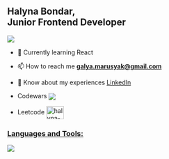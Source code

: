 <h2>Halyna Bondar, <br>Junior Frontend Developer</h2>

![](https://media.licdn.com/dms/image/C4E16AQEdOaMdDOVnlA/profile-displaybackgroundimage-shrink_350_1400/0/1656946749556?e=1678320000&v=beta&t=cL9kSLVa5h3DX-QC7LKUvqabjRG3b0Kg-DPDAPG8LLc)

- 📝 Currently learning React

- 📫 How to reach me **galya.marusyak@gmail.com**

- 📄 Know about my experiences [LinkedIn](https://www.linkedin.com/in/halyna-bondar-a5854b261/)

- Codewars <a href="https://www.codewars.com/users/HalynaBondar" traget="_blank"><img align="center" src="https://www.codewars.com/users/HalynaBondar/badges/micro" /></a>

- Leetcode <a href="https://leetcode.com/u/halynabondar/" target="blank"><img align="center" src="https://raw.githubusercontent.com/rahuldkjain/github-profile-readme-generator/master/src/images/icons/Social/leet-code.svg" alt="halyna-bondar" height="30" width="40" />

<p align="left">
  <span>
    <h3 style="text-decoration: underline;"><isn>Languages and Tools:</isn></h3>
    <img src="https://skillicons.dev/icons?i=html,css,tailwind,react,nextjs,expressjs,nodejs,mysql,docker,figma&perline=5" />
  </span>
</p>